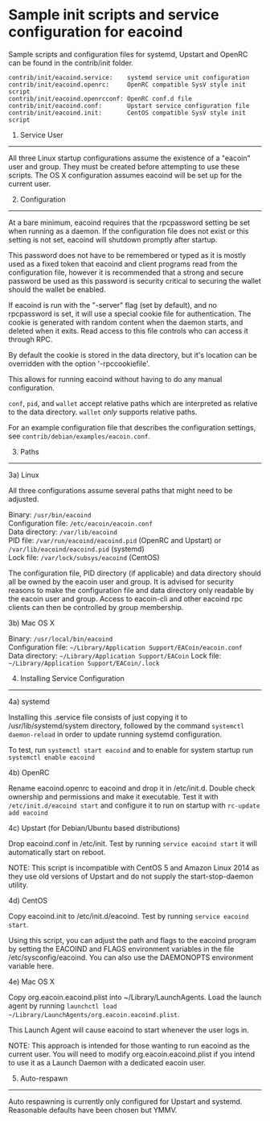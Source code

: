 Sample init scripts and service configuration for eacoind
==========================================================

Sample scripts and configuration files for systemd, Upstart and OpenRC
can be found in the contrib/init folder.

    contrib/init/eacoind.service:    systemd service unit configuration
    contrib/init/eacoind.openrc:     OpenRC compatible SysV style init script
    contrib/init/eacoind.openrcconf: OpenRC conf.d file
    contrib/init/eacoind.conf:       Upstart service configuration file
    contrib/init/eacoind.init:       CentOS compatible SysV style init script

1. Service User
---------------------------------

All three Linux startup configurations assume the existence of a "eacoin" user
and group.  They must be created before attempting to use these scripts.
The OS X configuration assumes eacoind will be set up for the current user.

2. Configuration
---------------------------------

At a bare minimum, eacoind requires that the rpcpassword setting be set
when running as a daemon.  If the configuration file does not exist or this
setting is not set, eacoind will shutdown promptly after startup.

This password does not have to be remembered or typed as it is mostly used
as a fixed token that eacoind and client programs read from the configuration
file, however it is recommended that a strong and secure password be used
as this password is security critical to securing the wallet should the
wallet be enabled.

If eacoind is run with the "-server" flag (set by default), and no rpcpassword is set,
it will use a special cookie file for authentication. The cookie is generated with random
content when the daemon starts, and deleted when it exits. Read access to this file
controls who can access it through RPC.

By default the cookie is stored in the data directory, but it's location can be overridden
with the option '-rpccookiefile'.

This allows for running eacoind without having to do any manual configuration.

`conf`, `pid`, and `wallet` accept relative paths which are interpreted as
relative to the data directory. `wallet` *only* supports relative paths.

For an example configuration file that describes the configuration settings,
see `contrib/debian/examples/eacoin.conf`.

3. Paths
---------------------------------

3a) Linux

All three configurations assume several paths that might need to be adjusted.

Binary:              `/usr/bin/eacoind`  
Configuration file:  `/etc/eacoin/eacoin.conf`  
Data directory:      `/var/lib/eacoind`  
PID file:            `/var/run/eacoind/eacoind.pid` (OpenRC and Upstart) or `/var/lib/eacoind/eacoind.pid` (systemd)  
Lock file:           `/var/lock/subsys/eacoind` (CentOS)  

The configuration file, PID directory (if applicable) and data directory
should all be owned by the eacoin user and group.  It is advised for security
reasons to make the configuration file and data directory only readable by the
eacoin user and group.  Access to eacoin-cli and other eacoind rpc clients
can then be controlled by group membership.

3b) Mac OS X

Binary:              `/usr/local/bin/eacoind`  
Configuration file:  `~/Library/Application Support/EACoin/eacoin.conf`  
Data directory:      `~/Library/Application Support/EACoin`
Lock file:           `~/Library/Application Support/EACoin/.lock`

4. Installing Service Configuration
-----------------------------------

4a) systemd

Installing this .service file consists of just copying it to
/usr/lib/systemd/system directory, followed by the command
`systemctl daemon-reload` in order to update running systemd configuration.

To test, run `systemctl start eacoind` and to enable for system startup run
`systemctl enable eacoind`

4b) OpenRC

Rename eacoind.openrc to eacoind and drop it in /etc/init.d.  Double
check ownership and permissions and make it executable.  Test it with
`/etc/init.d/eacoind start` and configure it to run on startup with
`rc-update add eacoind`

4c) Upstart (for Debian/Ubuntu based distributions)

Drop eacoind.conf in /etc/init.  Test by running `service eacoind start`
it will automatically start on reboot.

NOTE: This script is incompatible with CentOS 5 and Amazon Linux 2014 as they
use old versions of Upstart and do not supply the start-stop-daemon utility.

4d) CentOS

Copy eacoind.init to /etc/init.d/eacoind. Test by running `service eacoind start`.

Using this script, you can adjust the path and flags to the eacoind program by
setting the EACOIND and FLAGS environment variables in the file
/etc/sysconfig/eacoind. You can also use the DAEMONOPTS environment variable here.

4e) Mac OS X

Copy org.eacoin.eacoind.plist into ~/Library/LaunchAgents. Load the launch agent by
running `launchctl load ~/Library/LaunchAgents/org.eacoin.eacoind.plist`.

This Launch Agent will cause eacoind to start whenever the user logs in.

NOTE: This approach is intended for those wanting to run eacoind as the current user.
You will need to modify org.eacoin.eacoind.plist if you intend to use it as a
Launch Daemon with a dedicated eacoin user.

5. Auto-respawn
-----------------------------------

Auto respawning is currently only configured for Upstart and systemd.
Reasonable defaults have been chosen but YMMV.
